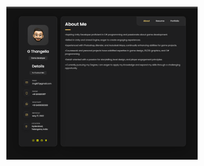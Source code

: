 ![G-Thangella-Portfolio-1](https://github.com/GTK-THANGELLA-17/G-Thangella-Portfolio_2/blob/master/G%20Thangella-portfolio-2/G%20Thangella%20Portfolio-2%20Image.png)
